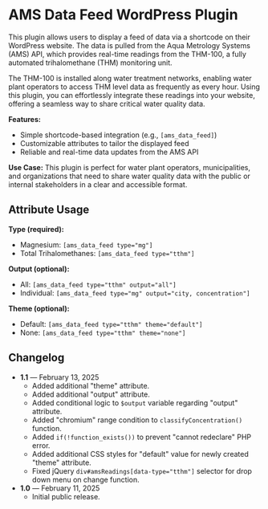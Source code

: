 # AMS Data Feed WordPress Plugin
This plugin allows users to display a feed of data via a shortcode on their WordPress website. The data is pulled from the Aqua Metrology Systems (AMS) API, which provides real-time readings from the THM-100, a fully automated trihalomethane (THM) monitoring unit.

The THM-100 is installed along water treatment networks, enabling water plant operators to access THM level data as frequently as every hour. Using this plugin, you can effortlessly integrate these readings into your website, offering a seamless way to share critical water quality data.

**Features:**

- Simple shortcode-based integration (e.g., `[ams_data_feed]`)
- Customizable attributes to tailor the displayed feed
- Reliable and real-time data updates from the AMS API

**Use Case:** This plugin is perfect for water plant operators, municipalities, and organizations that need to share water quality data with the public or internal stakeholders in a clear and accessible format.

## Attribute Usage

**Type (required):**

- Magnesium: `[ams_data_feed type="mg"]`
- Total Trihalomethanes: `[ams_data_feed type="tthm"]`

**Output (optional):**

- All: `[ams_data_feed type="tthm" output="all"]`
- Individual: `[ams_data_feed type="mg" output="city, concentration"]`

**Theme (optional):**

- Default: `[ams_data_feed type="tthm" theme="default"]`
- None: `[ams_data_feed type="tthm" theme="none"]`

## Changelog

- **1.1** — February 13, 2025
  - Added additional "theme" attribute.
  - Added additional "output" attribute.
  - Added conditional logic to `$output` variable regarding "output" attribute. 
  - Added "chromium" range condition to `classifyConcentration()` function.
  - Added `if(!function_exists())` to prevent "cannot redeclare" PHP error.
  - Added additional CSS styles for "default" value for newly created "theme" attribute.
  - Fixed jQuery `div#amsReadings[data-type="tthm"]` selector for drop down menu on change function.
- **1.0** — February 11, 2025
  - Initial public release.
